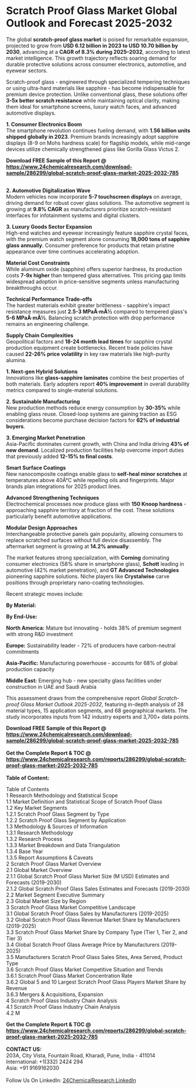 <h1>Scratch Proof Glass Market Global Outlook and Forecast 2025-2032</h1><p>The global <strong>scratch-proof glass market</strong> is poised for remarkable expansion, projected to grow from <strong>USD 6.12 billion in 2023 to USD 10.70 billion by 2030</strong>, advancing at a <strong>CAGR of 8.3% during 2025–2032</strong>, according to latest market intelligence. This growth trajectory reflects soaring demand for durable protective solutions across consumer electronics, automotive, and eyewear sectors.</p><p>Scratch-proof glass - engineered through specialized tempering techniques or using ultra-hard materials like sapphire - has become indispensable for premium device protection. Unlike conventional glass, these solutions offer <strong>3-5x better scratch resistance</strong> while maintaining optical clarity, making them ideal for smartphone screens, luxury watch faces, and advanced automotive displays.</p><p><strong>1. Consumer Electronics Boom</strong><br>
The smartphone revolution continues fueling demand, with <strong>1.56 billion units shipped globally in 2023</strong>. Premium brands increasingly adopt sapphire displays (8-9 on Mohs hardness scale) for flagship models, while mid-range devices utilize chemically strengthened glass like Gorilla Glass Victus 2.</p><div><b>Download FREE Sample of this Report @ 
            <a href="https://www.24chemicalresearch.com/download-sample/286299/global-scratch-proof-glass-market-2025-2032-785">
            https://www.24chemicalresearch.com/download-sample/286299/global-scratch-proof-glass-market-2025-2032-785</a></b></div><br><p><strong>2. Automotive Digitalization Wave</strong><br>
Modern vehicles now incorporate <strong>5-7 touchscreen displays</strong> on average, driving demand for robust cover glass solutions. The automotive segment is growing at <strong>9.8% CAGR</strong> as manufacturers prioritize scratch-resistant interfaces for infotainment systems and digital clusters.</p><p><strong>3. Luxury Goods Sector Expansion</strong><br>
High-end watches and eyewear increasingly feature sapphire crystal faces, with the premium watch segment alone consuming <strong>18,000 tons of sapphire glass annually</strong>. Consumer preference for products that retain pristine appearance over time continues accelerating adoption.</p><p><strong>Material Cost Constraints</strong><br>
While aluminum oxide (sapphire) offers superior hardness, its production costs <strong>7-9x higher</strong> than tempered glass alternatives. This pricing gap limits widespread adoption in price-sensitive segments unless manufacturing breakthroughs occur.</p><p><strong>Technical Performance Trade-offs</strong><br>
The hardest materials exhibit greater brittleness - sapphire's impact resistance measures just <strong>2.5-3 MPaÂ·mÂ½</strong> compared to tempered glass's <strong>5-6 MPaÂ·mÂ½</strong>. Balancing scratch protection with drop performance remains an engineering challenge.</p><p><strong>Supply Chain Complexities</strong><br>
Geopolitical factors and <strong>18-24 month lead times</strong> for sapphire crystal production equipment create bottlenecks. Recent trade policies have caused <strong>22-26% price volatility</strong> in key raw materials like high-purity alumina.</p><p><strong>1. Next-gen Hybrid Solutions</strong><br>
Innovations like <strong>glass-sapphire laminates</strong> combine the best properties of both materials. Early adopters report <strong>40% improvement</strong> in overall durability metrics compared to single-material solutions.</p><p><strong>2. Sustainable Manufacturing</strong><br>
New production methods reduce energy consumption by <strong>30-35%</strong> while enabling glass reuse. Closed-loop systems are gaining traction as ESG considerations become purchase decision factors for <strong>62% of industrial buyers</strong>.</p><p><strong>3. Emerging Market Penetration</strong><br>
Asia-Pacific dominates current growth, with China and India driving <strong>43% of new demand</strong>. Localized production facilities help overcome import duties that previously added <strong>12-15% to final costs</strong>.</p><p><strong>Smart Surface Coatings</strong><br>
New nanocomposite coatings enable glass to <strong>self-heal minor scratches</strong> at temperatures above 40Â°C while repelling oils and fingerprints. Major brands plan integrations for 2025 product lines.</p><p><strong>Advanced Strengthening Techniques</strong><br>
Electrochemical processes now produce glass with <strong>150 Knoop hardness</strong> - approaching sapphire territory at fraction of the cost. These solutions particularly benefit automotive applications.</p><p><strong>Modular Design Approaches</strong><br>
Interchangeable protective panels gain popularity, allowing consumers to replace scratched surfaces without full device disassembly. The aftermarket segment is growing at <strong>14.2% annually</strong>.</p><p>The market features strong specialization, with <strong>Corning</strong> dominating consumer electronics (58% share in smartphone glass), <strong>Schott</strong> leading in automotive (42% market penetration), and <strong>GT Advanced Technologies</strong> pioneering sapphire solutions. Niche players like <strong>Crystalwise</strong> carve positions through proprietary nano-coating technologies.</p><p>Recent strategic moves include:</p><p><strong>By Material:</strong></p><p><strong>By End-Use:</strong></p><p><strong>North America:</strong> Mature but innovating - holds 38% of premium segment with strong R&amp;D investment</p><p><strong>Europe:</strong> Sustainability leader - 72% of producers have carbon-neutral commitments</p><p><strong>Asia-Pacific:</strong> Manufacturing powerhouse - accounts for 68% of global production capacity</p><p><strong>Middle East:</strong> Emerging hub - new specialty glass facilities under construction in UAE and Saudi Arabia</p><p>This assessment draws from the comprehensive report <em>Global Scratch-proof Glass Market Outlook 2025-2032</em>, featuring in-depth analysis of 28 material types, 15 application segments, and 68 geographical markets. The study incorporates inputs from 142 industry experts and 3,700+ data points.</p><div><b>Download FREE Sample of this Report @ 
            <a href="https://www.24chemicalresearch.com/download-sample/286299/global-scratch-proof-glass-market-2025-2032-785">
            https://www.24chemicalresearch.com/download-sample/286299/global-scratch-proof-glass-market-2025-2032-785</a></b></div><br><div><b>Get the Complete Report & TOC @ 
            <a href="https://www.24chemicalresearch.com/reports/286299/global-scratch-proof-glass-market-2025-2032-785">
            https://www.24chemicalresearch.com/reports/286299/global-scratch-proof-glass-market-2025-2032-785</a></b></div><br>
            <b>Table of Content:</b><p>Table of Contents<br />
1 Research Methodology and Statistical Scope<br />
1.1 Market Definition and Statistical Scope of Scratch Proof Glass<br />
1.2 Key Market Segments<br />
1.2.1 Scratch Proof Glass Segment by Type<br />
1.2.2 Scratch Proof Glass Segment by Application<br />
1.3 Methodology & Sources of Information<br />
1.3.1 Research Methodology<br />
1.3.2 Research Process<br />
1.3.3 Market Breakdown and Data Triangulation<br />
1.3.4 Base Year<br />
1.3.5 Report Assumptions & Caveats<br />
2 Scratch Proof Glass Market Overview<br />
2.1 Global Market Overview<br />
2.1.1 Global Scratch Proof Glass Market Size (M USD) Estimates and Forecasts (2019-2030)<br />
2.1.2 Global Scratch Proof Glass Sales Estimates and Forecasts (2019-2030)<br />
2.2 Market Segment Executive Summary<br />
2.3 Global Market Size by Region<br />
3 Scratch Proof Glass Market Competitive Landscape<br />
3.1 Global Scratch Proof Glass Sales by Manufacturers (2019-2025)<br />
3.2 Global Scratch Proof Glass Revenue Market Share by Manufacturers (2019-2025)<br />
3.3 Scratch Proof Glass Market Share by Company Type (Tier 1, Tier 2, and Tier 3)<br />
3.4 Global Scratch Proof Glass Average Price by Manufacturers (2019-2025)<br />
3.5 Manufacturers Scratch Proof Glass Sales Sites, Area Served, Product Type<br />
3.6 Scratch Proof Glass Market Competitive Situation and Trends<br />
3.6.1 Scratch Proof Glass Market Concentration Rate<br />
3.6.2 Global 5 and 10 Largest Scratch Proof Glass Players Market Share by Revenue<br />
3.6.3 Mergers & Acquisitions, Expansion<br />
4 Scratch Proof Glass Industry Chain Analysis<br />
4.1 Scratch Proof Glass Industry Chain Analysis<br />
4.2 M</p><div><b>Get the Complete Report & TOC @ 
            <a href="https://www.24chemicalresearch.com/reports/286299/global-scratch-proof-glass-market-2025-2032-785">
            https://www.24chemicalresearch.com/reports/286299/global-scratch-proof-glass-market-2025-2032-785</a></b></div><br><b>CONTACT US:</b><br>
            203A, City Vista, Fountain Road, Kharadi, Pune, India - 411014<br>
            International: +1(332) 2424 294<br>
            Asia: +91 9169162030 <br><br>
            Follow Us On LinkedIn: <a href="https://www.linkedin.com/company/24chemicalresearch/">24ChemicalResearch LinkedIn</a>